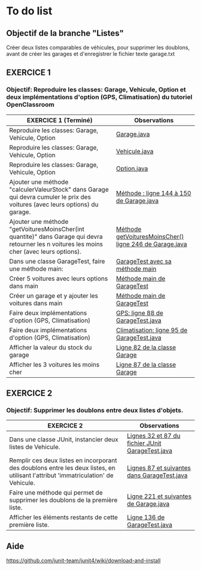 # To do list #

## Objectif de la branche "Listes" ##
Créer deux listes comparables de véhicules, pour supprimer les doublons, avant de créer les garages et d'enregistrer le fichier texte garage.txt

 ## EXERCICE 1 ##
 ### Objectif: Reproduire les classes: Garage, Vehicule, Option et deux implémentations d'option (GPS, Climatisation) du tutoriel OpenClassroom  ###
 
 EXERCICE 1 (Terminé)| Observations
 --- | ---
 Reproduire les classes: Garage, Vehicule, Option  | [Garage.java](https://github.com/MarcHarnist/Garage/blob/dev/Garage/src/fr/marcharnist/garage/Garage.java "Accédez à Garage.java !")
 Reproduire les classes: Garage, Vehicule, Option  | [Vehicule.java](https://github.com/MarcHarnist/Garage/blob/dev/Garage/src/fr/marcharnist/garage/Vehicule.java "Accédez à Vehicule.java") 
 Reproduire les classes: Garage, Vehicule, Option  | [Option.java](https://github.com/MarcHarnist/Garage/blob/dev/Garage/src/fr/marcharnist/garage/Option.java "Accédez à Option.java")
 Ajouter une méthode "calculerValeurStock" dans Garage qui devra cumuler le prix des voitures (avec leurs options) du garage. |[Méthode : ligne 144 à 150 de Garage.java](https://github.com/MarcHarnist/Garage/blob/dev/Garage/src/fr/marcharnist/garage/Garage.java "Accédez à la classe Garage")
 Ajouter une méthode "getVoituresMoinsCher(int quantite)" dans Garage qui devra retourner les n voitures les moins cher (avec leurs options). | [Méthode getVoituresMoinsCher() ligne 246 de  Garage.java](https://github.com/MarcHarnist/Garage/blob/dev/Garage/src/fr/marcharnist/garage/Garage.java "Accédez à Garage.java !")
 Dans une classe GarageTest, faire une méthode main: | [GarageTest avec sa méthode main](https://github.com/MarcHarnist/Garage/blob/dev/Garage/src/fr/marcharnist/garage/GarageTest.java "Accédez à la classe GarageTest")
 Créer 5 voitures avec leurs options dans main| [Méthode main de GarageTest](https://github.com/MarcHarnist/Garage/blob/dev/Garage/src/fr/marcharnist/garage/GarageTest.java "Accédez à la classe GarageTest")
 Créer un garage et y ajouter les voitures dans main | [Méthode main de GarageTest](https://github.com/MarcHarnist/Garage/blob/dev/Garage/src/fr/marcharnist/garage/GarageTest.java "Accédez à la classe GarageTest")
 Faire deux implémentations d'option (GPS, Climatisation) | [GPS: ligne 88 de GarageTest.java](https://github.com/MarcHarnist/Garage/blob/dev/Garage/src/fr/marcharnist/garage/GarageTest.java "Accédez à la classe GarageTest")
 Faire deux implémentations d'option (GPS, Climatisation) |[Climatisation: ligne 95 de GarageTest.java](https://github.com/MarcHarnist/Garage/blob/dev/Garage/src/fr/marcharnist/garage/GarageTest.java "Accédez à la classe GarageTest")
 Afficher la valeur du stock du garage | [Ligne 82 de la classe Garage](https://github.com/MarcHarnist/Garage/blob/dev/Garage/src/fr/marcharnist/garage/Garage.java "Accédez à Garage.java !")
 Afficher les 3 voitures les moins cher | [Ligne 87 de la classe Garage](https://github.com/MarcHarnist/Garage/blob/dev/Garage/src/fr/marcharnist/garage/Garage.java "Accédez à Garage.java !")
 
 ## EXERCICE 2 ##
 ### Objectif:  Supprimer les doublons entre deux listes d'objets. ### 
 
  EXERCICE 2 | Observations
 ---------- | ----------
 Dans une classe JUnit, instancier deux listes de Vehicule. | [Lignes 32 et 87 du fichier JUnit GarageTest.java](https://github.com/MarcHarnist/Garage/blob/dev/Garage/src/fr/marcharnist/tests/GarageTest.java "Accéder au code")
 Remplir ces deux listes en incorporant des doublons entre les deux listes, en utilisant l'attribut 'immatriculation' de Vehicule. | [Lignes 87 et suivantes dans GarageTest.java](https://github.com/MarcHarnist/Garage/blob/dev/Garage/src/fr/marcharnist/tests/GarageTest.java "Accès au fichier")
 Faire une méthode qui permet de supprimer les doublons de la première liste. | [Ligne 221 et suivantes de Garage.java](https://github.com/MarcHarnist/Garage/blob/dev/Garage/src/fr/marcharnist/garage/Garage.java "Accéder au fichier")
 Afficher les éléments restants de cette première liste. | [Ligne 136 de GarageTest.java](https://github.com/MarcHarnist/Garage/blob/dev/Garage/src/fr/marcharnist/tests/GarageTest.java "Accéder au code")
 
 ## Aide ##
 https://github.com/junit-team/junit4/wiki/download-and-install
